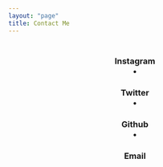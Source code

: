 ```yaml
---
layout: "page"
title: Contact Me
---
```



### <center><br><a href="https://www.instagram.com/jezdufourq/"><i style="color: $legal-text-color" class="fab fa-instagram" aria-hidden="true"></i></a> Instagram <br><a>•</a></center>

### <center> <a href="https://www.twitter.com/jezdufourq/"><i style="color: $legal-text-color" class="fab fa-twitter" aria-hidden="true"></i></a> Twitter <br><a>•</a> </center>

### <center> <a href="https://www.github.com/jezdufourq/"><i style="color: $legal-text-color" class="fab fa-github" aria-hidden="true"></i></a> Github <br><a>•</a> </center>

### <center> <a href="mailto: jezdufourq@gmail.com"><i style="color: $legal-text-color" class="far fa-envelope" aria-hidden="true"></i></a> Email </center>






